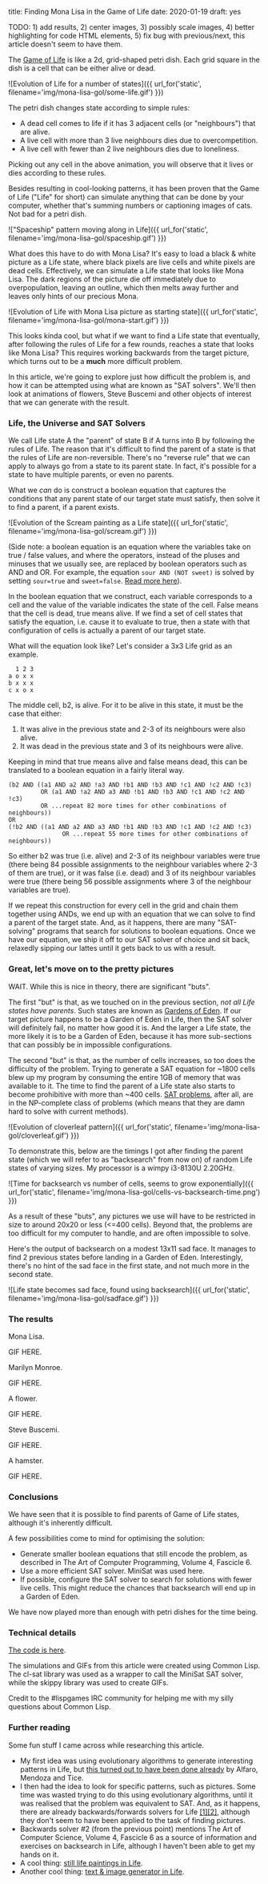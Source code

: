 title: Finding Mona Lisa in the Game of Life
date: 2020-01-19
draft: yes

TODO: 1) add results, 2) center images, 3) possibly scale images, 4) better highlighting for code HTML elements, 5) fix bug with previous/next, this article doesn't seem to have them.

The [Game of Life](https://en.wikipedia.org/wiki/Conway%27s_Game_of_Life) is like a 2d, grid-shaped petri dish. Each grid square in the dish is a cell that can be either alive or dead.

![Evolution of Life for a number of states]({{ url_for('static', filename='img/mona-lisa-gol/some-life.gif') }})

The petri dish changes state according to simple rules:

* A dead cell comes to life if it has 3 adjacent cells (or "neighbours") that are alive.
* A live cell with more than 3 live neighbours dies due to overcompetition.
* A live cell with fewer than 2 live neighbours dies due to loneliness.

Picking out any cell in the above animation, you will observe that it lives or dies according to these rules.

Besides resulting in cool-looking patterns, it has been proven that the Game of Life ("Life" for short) can simulate anything that can be done by your computer, whether that's summing numbers or captioning images of cats. Not bad for a petri dish.

!["Spaceship" pattern moving along in Life]({{ url_for('static', filename='img/mona-lisa-gol/spaceship.gif') }})

What does this have to do with Mona Lisa? It's easy to load a black & white picture as a Life state, where black pixels are live cells and white pixels are dead cells. Effectively, we can simulate a Life state that looks like Mona Lisa. The dark regions of the picture die off immediately due to overpopulation, leaving an outline, which then melts away further and leaves only hints of our precious Mona.

![Evolution of Life with Mona Lisa picture as starting state]({{ url_for('static', filename='img/mona-lisa-gol/mona-start.gif') }})

This looks kinda cool, but what if we want to find a Life state that eventually, after following the rules of Life for a few rounds, reaches a state that looks like Mona Lisa? This requires working backwards from the target picture, which turns out to be a **much** more difficult problem.

In this article, we're going to explore just how difficult the problem is, and how it can be attempted using what are known as "SAT solvers". We'll then look at animations of flowers, Steve Buscemi and other objects of interest that we can generate with the result.

### Life, the Universe and SAT Solvers
We call Life state A the "parent" of state B if A turns into B by following the rules of Life. The reason that it's difficult to find the parent of a state is that the rules of Life are non-reversible. There's no "reverse rule" that we can apply to always go from a state to its parent state. In fact, it's possible for a state to have multiple parents, or even no parents.

What we *can* do is construct a boolean equation that captures the conditions that any parent state of our target state must satisfy, then solve it to find a parent, if a parent exists.

![Evolution of the Scream painting as a Life state]({{ url_for('static', filename='img/mona-lisa-gol/scream.gif') }})

(Side note: a boolean equation is an equation where the variables take on true / false values, and where the operators, instead of the pluses and minuses that we usually see, are replaced by boolean operators such as AND and OR. For example, the equation `sour AND (NOT sweet)` is solved by setting `sour=true` and `sweet=false`. [Read more here](https://en.wikipedia.org/wiki/Boolean_algebra)).

In the boolean equation that we construct, each variable corresponds to a cell and the value of the variable indicates the state of the cell. False means that the cell is dead, true means alive. If we find a set of cell states that satisfy the equation, i.e. cause it to evaluate to true, then a state with that configuration of cells is actually a parent of our target state.

What will the equation look like? Let's consider a 3x3 Life grid as an example.

      1 2 3
    a o x x
    b x x x
    c x o x

The middle cell, b2, is alive. For it to be alive in this state, it must be the case that either:

1. It was alive in the previous state and 2-3 of its neighbours were also alive.
2. It was dead in the previous state and 3 of its neighbours were alive.

Keeping in mind that true means alive and false means dead, this can be translated to a boolean equation in a fairly literal way.

    (b2 AND ((a1 AND a2 AND !a3 AND !b1 AND !b3 AND !c1 AND !c2 AND !c3)
             OR (a1 AND !a2 AND a3 AND !b1 AND !b3 AND !c1 AND !c2 AND !c3)
             OR ...repeat 82 more times for other combinations of neighbours))
    OR
    (!b2 AND ((a1 AND a2 AND a3 AND !b1 AND !b3 AND !c1 AND !c2 AND !c3)
                   OR ...repeat 55 more times for other combinations of neighbours))

So either b2 was true (i.e. alive) and 2-3 of its neighbour variables were true (there being 84 possible assignments to the neighbour variables where 2-3 of them are true), or it was false (i.e. dead) and 3 of its neighbour variables were true (there being 56 possible assignments where 3 of the neighbour variables are true).

If we repeat this construction for every cell in the grid and chain them together using ANDs, we end up with an equation that we can solve to find a parent of the target state. And, as it happens, there are many "SAT-solving" programs that search for solutions to boolean equations. Once we have our equation, we ship it off to our SAT solver of choice and sit back, relaxedly sipping our lattes until it gets back to us with a result.

### Great, let's move on to the pretty pictures
WAIT. While this is nice in theory, there are significant "buts".

The first "but" is that, as we touched on in the previous section, *not all Life states have parents*. Such states are known as [Gardens of Eden](https://en.wikipedia.org/wiki/Garden_of_Eden_(cellular_automaton)). If our target picture happens to be a Garden of Eden in Life, then the SAT solver will definitely fail, no matter how good it is. And the larger a Life state, the more likely it is to be a Garden of Eden, because it has more sub-sections that can possibly be in impossible configurations.

The second "but" is that, as the number of cells increases, so too does the difficulty of the problem. Trying to generate a SAT equation for ~1800 cells blew up my program by consuming the entire 1GB of memory that was available to it. The time to find the parent of a Life state also starts to become prohibitive with more than ~400 cells. [SAT problems](https://en.wikipedia.org/wiki/Boolean_satisfiability_problem), after all, are in the NP-complete class of problems (which means that they are damn hard to solve with current methods).

![Evolution of cloverleaf pattern]({{ url_for('static', filename='img/mona-lisa-gol/cloverleaf.gif') }})

To demonstrate this, below are the timings I got after finding the parent state (which we will refer to as "backsearch" from now on) of random Life states of varying sizes. My processor is a wimpy i3-8130U 2.20GHz.

![Time for backsearch vs number of cells, seems to grow exponentially]({{ url_for('static', filename='img/mona-lisa-gol/cells-vs-backsearch-time.png') }})

As a result of these "buts", any pictures we use will have to be restricted in size to around 20x20 or less (<=400 cells). Beyond that, the problems are too difficult for my computer to handle, and are often impossible to solve.

Here's the output of backsearch on a modest 13x11 sad face. It manages to find 2 previous states before landing in a Garden of Eden. Interestingly, there's no hint of the sad face in the first state, and not much more in the second state.

![Life state becomes sad face, found using backsearch]({{ url_for('static', filename='img/mona-lisa-gol/sadface.gif') }})

### The results
Mona Lisa.

GIF HERE.

Marilyn Monroe.

GIF HERE.

A flower.

GIF HERE.

Steve Buscemi.

GIF HERE.

A hamster.

GIF HERE.

### Conclusions
We have seen that it is possible to find parents of Game of Life states, although it's inherently difficult.

A few possibilities come to mind for optimising the solution:

* Generate smaller boolean equations that still encode the problem, as described in The Art of Computer Programming, Volume 4, Fascicle 6.
* Use a more efficient SAT solver. MiniSat was used here.
* If possible, configure the SAT solver to search for solutions with fewer live cells. This might reduce the chances that backsearch will end up in a Garden of Eden.

We have now played more than enough with petri dishes for the time being.

### Technical details
[The code is here](https://github.com/Kevinpgalligan/MonaLisaGameOfLife).

The simulations and GIFs from this article were created using Common Lisp. The cl-sat library was used as a wrapper to call the MiniSat SAT solver, while the skippy library was used to create GIFs.

Credit to the #lispgames IRC community for helping me with my silly questions about Common Lisp.

### Further reading
Some fun stuff I came across while researching this article.

* My first idea was using evolutionary algorithms to generate interesting patterns in Life, but [this turned out to have been done already](https://pdfs.semanticscholar.org/ba77/59e4d871d09459e3751d110137a8434591f6.pdf) by Alfaro, Mendoza and Tice.
* I then had the idea to look for specific patterns, such as pictures. Some time was wasted trying to do this using evolutionary algorithms, until it was realised that the problem was equivalent to SAT. And, as it happens, there are already backwards/forwards solvers for Life [[1]](https://github.com/flopp/gol-sat)[[2]](https://www.conwaylife.com/forums/viewtopic.php?f=9&t=3247), although they don't seem to have been applied to the task of finding pictures.
* Backwards solver #2 (from the previous point) mentions The Art of Computer Science, Volume 4, Fascicle 6 as a source of information and exercises on backsearch in Life, although I haven't been able to get my hands on it.
* A cool thing: [still life paintings in Life](https://codegolf.stackexchange.com/questions/38573/paint-a-still-life-or-a-moving-one-draw-an-image-in-the-game-of-life).
* Another cool thing: [text & image generator in Life](http://tlrobinson.net/blog/2009/02/game-of-life-generator/).

